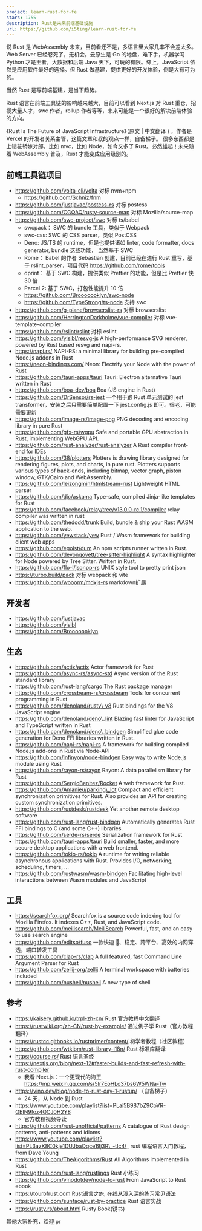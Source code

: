 ```yaml
---
project: learn-rust-for-fe
stars: 1755
description: Rust是未来前端基础设施
url: https://github.com/i5ting/learn-rust-for-fe
---
```


说 Rust 是 WebAssembly 未来，目前看还不是，多语言里大家几率不会差太多。Web Server 已经卷死了，无机会。云原生是 Go 的地盘，难下手，机器学习 Python 才是王者，大数据和后端 Java 天下，可玩的有限。综上，JavaScript 依然是应用软件最好的选择。但 Rust 做基建，提供更好的开发体验，倒是大有可为的。

当然 Rust 是写前端基建，是当下趋势。

Rust 语言在前端工具链的影响越来越大，目前可以看到 Next.js 对 Rust 重仓，招揽大量人才，swc 作者，rollup 作者等等，未来可能是一个很好的解决前端体验的方向。

《Rust Is The Future of JavaScript Infrastructure》（原文 | 中文翻译 ) ，作者是 Vercel 的开发者关系主管，这篇文章和叔的观点一样，自备梯子。 很多东西都是上错花轿嫁对郎，比如 mvc，比如 Node，如今又多了 Rust。必然雄起！未来随着 WebAssembly 普及，Rust 才能变成应用级别的。

前端工具链项目
-------

-   https://github.com/volta-cli/volta 对标 nvm+npm
    -   https://github.com/Schniz/fnm
-   https://github.com/justjavac/postcss-rs 对标 postcss
-   https://github.com/CGQAQ/rusty-source-map 对标 Mozilla/source-map
-   https://github.com/swc-project/swc 对标 ts/babel
    -   swcpack： SWC 的 bundle 工具，类似于 Webpack
    -   swc-css: SWC 的 CSS parser，类似 PostCSS
    -   Deno: JS/TS 的 runtime，但是也提供诸如 linter, code formatter, docs generator, bundle 这些功能， 当然基于 SWC
    -   Rome： Babel 的作者 Sebastian 创建，目前已经在进行 Rust 重写，基于 rslint\_parser，项目代码 https://github.com/rome/tools
    -   dprint： 基于 SWC 构建，提供类似 Prettier 的功能，但是比 Prettier 快 30 倍
    -   Parcel 2: 基于 SWC，打包性能提升 10 倍
    -   https://github.com/Brooooooklyn/swc-node
    -   https://github.com/TypeStrong/ts-node 支持 swc
-   https://github.com/g-plane/browserslist-rs 对标 browserslist
-   https://github.com/HerringtonDarkholme/vue-compiler 对标 vue-template-compiler
-   https://github.com/rslint/rslint 对标 eslint
-   https://github.com/yisibl/resvg-js A high-performance SVG renderer, powered by Rust based resvg and napi-rs.
-   https://napi.rs/ NAPI-RS: a minimal library for building pre-compiled Node.js addons in Rust
-   https://neon-bindings.com/ Neon: Electrify your Node with the power of Rust
-   https://github.com/tauri-apps/tauri Tauri: Electron alternative Tauri written in Rust
-   https://github.com/boa-dev/boa Boa (JS engine in Rust)
-   https://github.com/DrSensor/rs-jest 一个用于跑 Rust 单元测试的 jest transformer，安装之后只需要简单配置一下 jest.config.js 即可。很老，可能需要更新
-   https://github.com/image-rs/image-png PNG decoding and encoding library in pure Rust
-   https://github.com/gfx-rs/wgpu Safe and portable GPU abstraction in Rust, implementing WebGPU API.
-   https://github.com/rust-analyzer/rust-analyzer A Rust compiler front-end for IDEs
-   https://github.com/38/plotters Plotters is drawing library designed for rendering figures, plots, and charts, in pure rust. Plotters supports various types of back-ends, including bitmap, vector graph, piston window, GTK/Cairo and WebAssembly.
-   https://github.com/leizongmin/htmlstream-rust Lightweight HTML parser
-   https://github.com/djc/askama Type-safe, compiled Jinja-like templates for Rust
-   https://github.com/facebook/relay/tree/v13.0.0-rc.1/compiler relay compiler was written in rust
-   https://github.com/thedodd/trunk Build, bundle & ship your Rust WASM application to the web.
-   https://github.com/yewstack/yew Rust / Wasm framework for building client web apps
-   https://github.com/egoist/dum An npm scripts runner written in Rust.
-   https://github.com/devongovett/tree-sitter-highlight A syntax highlighter for Node powered by Tree Sitter. Written in Rust.
-   https://github.com/flo-l/jsonpp-rs UNIX style tool to pretty print json
-   https://turbo.build/pack 对标 webpack 和 vite
-   https://github.com/wooorm/mdxjs-rs markdown扩展

开发者
---

-   https://github.com/justjavac
-   https://github.com/yisibl
-   https://github.com/Brooooooklyn

生态
--

-   https://github.com/actix/actix Actor framework for Rust
-   https://github.com/async-rs/async-std Async version of the Rust standard library
-   https://github.com/rust-lang/cargo The Rust package manager
-   https://github.com/crossbeam-rs/crossbeam Tools for concurrent programming in Rust
-   https://github.com/denoland/rusty\_v8 Rust bindings for the V8 JavaScript engine
-   https://github.com/denoland/deno\_lint Blazing fast linter for JavaScript and TypeScript written in Rust
-   https://github.com/denoland/deno\_bindgen Simplified glue code generation for Deno FFI libraries written in Rust.
-   https://github.com/napi-rs/napi-rs A framework for building compiled Node.js add-ons in Rust via Node-API
-   https://github.com/infinyon/node-bindgen Easy way to write Node.js module using Rust
-   https://github.com/rayon-rs/rayon Rayon: A data parallelism library for Rust
-   https://github.com/SergioBenitez/Rocket A web framework for Rust.
-   https://github.com/Amanieu/parking\_lot Compact and efficient synchronization primitives for Rust. Also provides an API for creating custom synchronization primitives.
-   https://github.com/rustdesk/rustdesk Yet another remote desktop software
-   https://github.com/rust-lang/rust-bindgen Automatically generates Rust FFI bindings to C (and some C++) libraries.
-   https://github.com/serde-rs/serde Serialization framework for Rust
-   https://github.com/tauri-apps/tauri Build smaller, faster, and more secure desktop applications with a web frontend.
-   https://github.com/tokio-rs/tokio A runtime for writing reliable asynchronous applications with Rust. Provides I/O, networking, scheduling, timers, ...
-   https://github.com/rustwasm/wasm-bindgen Facilitating high-level interactions between Wasm modules and JavaScript

工具
--

-   https://searchfox.org/ Searchfox is a source code indexing tool for Mozilla Firefox. It indexes C++, Rust, and JavaScript code.
-   https://github.com/meilisearch/MeiliSearch Powerful, fast, and an easy to use search engine
-   https://github.com/editso/fuso 一款快速 🚀、稳定、跨平台、高效的内网穿透，端口转发工具
-   https://github.com/clap-rs/clap A full featured, fast Command Line Argument Parser for Rust
-   https://github.com/zellij-org/zellij A terminal workspace with batteries included
-   https://github.com/nushell/nushell A new type of shell

参考
--

-   https://kaisery.github.io/trpl-zh-cn/ Rust 官方教程中文翻译
-   https://rustwiki.org/zh-CN/rust-by-example/ 通过例子学 Rust（官方教程翻译）
-   https://rustcc.gitbooks.io/rustprimer/content/ 初学者教程（社区教程）
-   https://github.com/wtklbm/rust-library-i18n/ Rust 标准库翻译
-   https://course.rs/ Rust 语言圣经
-   https://nextjs.org/blog/next-12#faster-builds-and-fast-refresh-with-rust-compiler
    -   我看 Next.js：一个更现代的海王 https://mp.weixin.qq.com/s/5Ir7EoHLo37bs6W5WNa-Tw
-   https://vino.dev/blog/node-to-rust-day-1-rustup/ （自备梯子）
    -   24 天，从 Node 到 Rust
-   https://www.youtube.com/playlist?list=PLai5B987bZ9CoVR-QEIN9foz4QCJ0H2Y8
    -   官方教程视频导读
-   https://github.com/rust-unofficial/patterns A catalogue of Rust design patterns, anti-patterns and idioms
-   https://www.youtube.com/playlist?list=PL3azK8C0kje1DUJbaOqce19j3R\_-tIc4\_ rust 编程语言入门教程，from Dave Young
-   https://github.com/TheAlgorithms/Rust All Algorithms implemented in Rust
-   https://github.com/rust-lang/rustlings Rust 小练习
-   https://github.com/vinodotdev/node-to-rust From JavaScript to Rust ebook
-   https://tourofrust.com Rust语言之旅, 在线从浅入深的练习常见语法
-   https://github.com/sunface/rust-by-practice Rust 语言实战
-   https://rusty.rs/about.html Rusty Book(锈书)

其他大家补充，欢迎 pr

